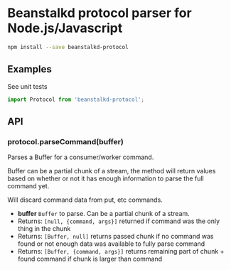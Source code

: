 # Beanstalkd protocol parser for Node.js/Javascript

```sh
npm install --save beanstalkd-protocol
```

## Examples

See unit tests

```js
import Protocol from 'beanstalkd-protocol';

```

## API

### protocol.parseCommand(buffer)

Parses a Buffer for a consumer/worker command.

Buffer can be a partial chunk of a stream, the method will return values based on whether or not it has enough information to parse the full command yet.

Will discard command data from put, etc commands.

* **buffer** `Buffer` to parse. Can be a partial chunk of a stream.
* Returns: `[null, {command, args}]` returned if command was the only thing in the chunk
* Returns: `[Buffer, null]` returns passed chunk if no command was found or not enough data was available to fully parse command
* Returns: `[Buffer, {command, args}]` returns remaining part of chunk + found command if chunk is larger than command
